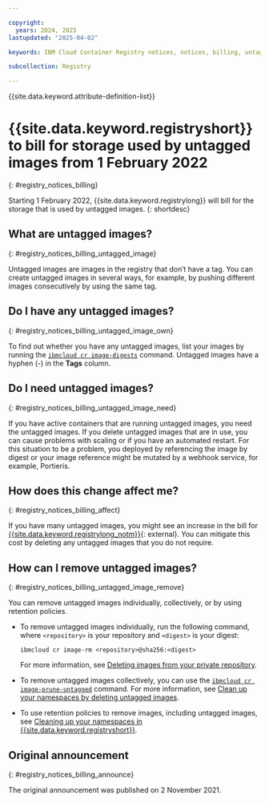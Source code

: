 ```yaml
---

copyright:
  years: 2024, 2025
lastupdated: "2025-04-02"

keywords: IBM Cloud Container Registry notices, notices, billing, untagged images

subcollection: Registry

---
```


{{site.data.keyword.attribute-definition-list}}

# {{site.data.keyword.registryshort}} to bill for storage used by untagged images from 1 February 2022
{: #registry_notices_billing}

Starting 1 February 2022, {{site.data.keyword.registrylong}} will bill for the storage that is used by untagged images.
{: shortdesc}

## What are untagged images?
{: #registry_notices_billing_untagged_image}

Untagged images are images in the registry that don’t have a tag. You can create untagged images in several ways, for example, by pushing different images consecutively by using the same tag.

## Do I have any untagged images?
{: #registry_notices_billing_untagged_image_own}

To find out whether you have any untagged images, list your images by running the [`ibmcloud cr image-digests`](/docs/Registry?topic=Registry-containerregcli#bx_cr_image_digests) command. Untagged images have a hyphen (-) in the **Tags** column.

## Do I need untagged images?
{: #registry_notices_billing_untagged_image_need}

If you have active containers that are running untagged images, you need the untagged images. If you delete untagged images that are in use, you can cause problems with scaling or if you have an automated restart. For this situation to be a problem, you deployed by referencing the image by digest or your image reference might be mutated by a webhook service, for example, Portieris.

## How does this change affect me?
{: #registry_notices_billing_affect}

If you have many untagged images, you might see an increase in the bill for [{{site.data.keyword.registrylong_notm}}](https://www.ibm.com/products/container-registry){: external}. You can mitigate this cost by deleting any untagged images that you do not require.

## How can I remove untagged images?
{: #registry_notices_billing_untagged_image_remove}

You can remove untagged images individually, collectively, or by using retention policies.

-  To remove untagged images individually, run the following command, where `<repository>` is your repository and `<digest>` is your digest:

    `ibmcloud cr image-rm <repository>@sha256:<digest>`

    For more information, see [Deleting images from your private repository](/docs/Registry?topic=Registry-registry_images_#registry_images_remove).
- To remove untagged images collectively, you can use the [`ibmcloud cr image-prune-untagged`](/docs/Registry?topic=Registry-containerregcli#ic_cr_image_prune_untagged) command. For more information, see [Clean up your namespaces by deleting untagged images](/docs/Registry?topic=Registry-registry_retention#retention_images_untagged).
- To use retention policies to remove images, including untagged images, see [Cleaning up your namespaces in {{site.data.keyword.registryshort}}](/docs/Registry?topic=Registry-registry_retention).

## Original announcement
{: #registry_notices_billing_announce}

The original announcement was published on 2 November 2021.
